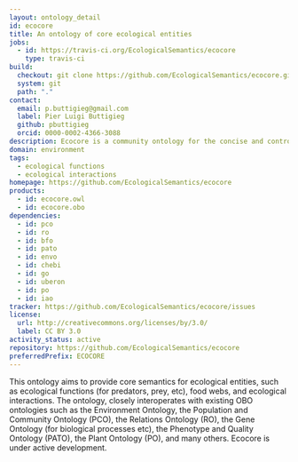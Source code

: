 ```yaml
---
layout: ontology_detail
id: ecocore
title: An ontology of core ecological entities
jobs:
  - id: https://travis-ci.org/EcologicalSemantics/ecocore
    type: travis-ci
build:
  checkout: git clone https://github.com/EcologicalSemantics/ecocore.git
  system: git
  path: "."
contact:
  email: p.buttigieg@gmail.com
  label: Pier Luigi Buttigieg
  github: pbuttigieg
  orcid: 0000-0002-4366-3088
description: Ecocore is a community ontology for the concise and controlled description of ecological traits of organisms.
domain: environment
tags:
  - ecological functions
  - ecological interactions
homepage: https://github.com/EcologicalSemantics/ecocore
products:
  - id: ecocore.owl
  - id: ecocore.obo
dependencies:
  - id: pco
  - id: ro
  - id: bfo
  - id: pato
  - id: envo
  - id: chebi
  - id: go
  - id: uberon
  - id: po
  - id: iao
tracker: https://github.com/EcologicalSemantics/ecocore/issues
license:
  url: http://creativecommons.org/licenses/by/3.0/
  label: CC BY 3.0
activity_status: active
repository: https://github.com/EcologicalSemantics/ecocore
preferredPrefix: ECOCORE
---
```


This ontology aims to provide core semantics for ecological entities, such as ecological functions (for predators, prey, etc), food webs, and ecological interactions. The ontology, closely interoperates with existing OBO ontologies such as the Environment Ontology, the Population and Community Ontology (PCO), the Relations Ontology (RO), the Gene Ontology (for biological processes etc), the Phenotype and Quality Ontology (PATO), the Plant Ontology (PO), and many others. Ecocore is under active development.
